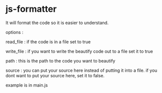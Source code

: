 # js-formatter

It will format the code so it is easier to understand. 

options : 

  read_file : if the code is in a file set to true
  
  write_file : if you want to write the beautify code out to a file set it to true
  
  path : this is the path to the code you want to beautify
  
  source : you can put your source here instead of putting it into a file. if you dont want to put your source here, set it to false.
  
example is in main.js
